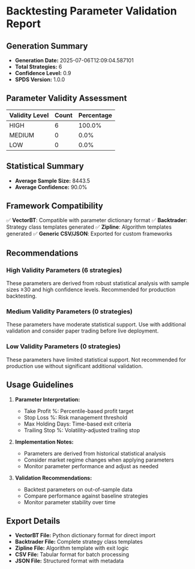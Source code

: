 # Backtesting Parameter Validation Report

## Generation Summary

- **Generation Date:** 2025-07-06T12:09:04.587101
- **Total Strategies:** 6
- **Confidence Level:** 0.9
- **SPDS Version:** 1.0.0

## Parameter Validity Assessment

| Validity Level | Count | Percentage |
| -------------- | ----- | ---------- |
| HIGH           | 6     | 100.0%     |
| MEDIUM         | 0     | 0.0%       |
| LOW            | 0     | 0.0%       |

## Statistical Summary

- **Average Sample Size:** 8443.5
- **Average Confidence:** 90.0%

## Framework Compatibility

✅ **VectorBT**: Compatible with parameter dictionary format
✅ **Backtrader**: Strategy class templates generated
✅ **Zipline**: Algorithm templates generated
✅ **Generic CSV/JSON**: Exported for custom frameworks

## Recommendations

### High Validity Parameters (6 strategies)

These parameters are derived from robust statistical analysis with sample sizes ≥30 and high confidence levels. Recommended for production backtesting.

### Medium Validity Parameters (0 strategies)

These parameters have moderate statistical support. Use with additional validation and consider paper trading before live deployment.

### Low Validity Parameters (0 strategies)

These parameters have limited statistical support. Not recommended for production use without significant additional validation.

## Usage Guidelines

1. **Parameter Interpretation:**

   - Take Profit %: Percentile-based profit target
   - Stop Loss %: Risk management threshold
   - Max Holding Days: Time-based exit criteria
   - Trailing Stop %: Volatility-adjusted trailing stop

2. **Implementation Notes:**

   - Parameters are derived from historical statistical analysis
   - Consider market regime changes when applying parameters
   - Monitor parameter performance and adjust as needed

3. **Validation Recommendations:**
   - Backtest parameters on out-of-sample data
   - Compare performance against baseline strategies
   - Monitor parameter stability over time

## Export Details

- **VectorBT File:** Python dictionary format for direct import
- **Backtrader File:** Complete strategy class templates
- **Zipline File:** Algorithm template with exit logic
- **CSV File:** Tabular format for batch processing
- **JSON File:** Structured format with metadata
